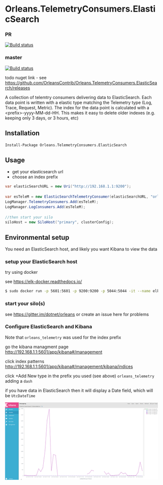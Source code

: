 # Orleans.TelemetryConsumers.ElasticSearch

### PR
[![Build status](https://ci.appveyor.com/api/projects/status/vtv4y6n8hmdbsrl5?svg=true)](https://ci.appveyor.com/project/OrleansContrib/orleans-telemetryconsumers-elasticsearch)

### master 
[![Build status](https://ci.appveyor.com/api/projects/status/vtv4y6n8hmdbsrl5/branch/master?svg=true)](https://ci.appveyor.com/project/OrleansContrib/orleans-telemetryconsumers-elasticsearch/branch/master)

todo nuget link - see https://github.com/OrleansContrib/Orleans.TelemetryConsumers.ElasticSearch/releases

A collection of telemtry consumers delivering data to ElasticSearch.  Each data point is written with a elastic type matching the Telemetry type (Log, Trace, Request, Metric).  The index for the data point is calculated with a \<prefix\>-yyyy-MM-dd-HH.  This makes it easy to delete older indexes (e.g. keeping only 3 days, or 3 hours, etc)

## Installation

```ps
Install-Package Orleans.TelemetryConsumers.ElasticSearch
```

## Usage

* get your elasticsearch url
* choose an index prefix


```cs
var elasticSearchURL = new Uri("http://192.168.1.1:9200");

var esTeleM = new ElasticSearchTelemetryConsumer(elasticSearchURL, "orleans_telemetry");
LogManager.TelemetryConsumers.Add(esTeleM);
LogManager.LogConsumers.Add(esTeleM);

//then start your silo
siloHost = new SiloHost("primary", clusterConfig);
```

## Environmental setup

You need an ElasticSearch host, and likely you want Kibana to view the data

### setup your ElasticSearch host

try using docker

see https://elk-docker.readthedocs.io/

```bash
$ sudo docker run -p 5601:5601 -p 9200:9200 -p 5044:5044 -it --name elk sebp/elk
```

### start your silo(s)

see https://gitter.im/dotnet/orleans or create an issue here for problems

### Configure ElasticSearch and Kibana

Note that `orleans_telemetry` was used for the index prefix

go the kibana managment page
http://192.168.1.1:5601/app/kibana#/management

click index patterns
http://192.168.1.1:5601/app/kibana#/management/kibana/indices

click +Add New
type in the prefix you used (see above) `orleans_telemetry` adding a `dash`

if you have data in ElasticSearch then it will display a Date field, which will be `UtcDateTime`


![](ES_metrics.png?raw=true)



